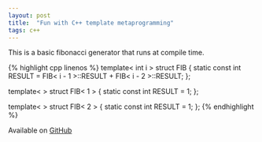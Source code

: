 ```yaml
---
layout: post
title:  "Fun with C++ template metaprogramming"
tags: c++ 
---
```


This is a basic fibonacci generator that runs at compile time.

{% highlight cpp linenos %}
template< int i > struct FIB {
    static const int RESULT = FIB< i - 1 >::RESULT + FIB< i - 2 >::RESULT;
};

template< > struct FIB< 1 > {
    static const int RESULT = 1;
};

template< > struct FIB< 2 > {
    static const int RESULT = 1;
};
{% endhighlight %}

Available on [GitHub][tmp-play]

[tmp-play]: https://github.com/tismith/tmp-play
